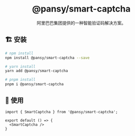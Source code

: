 <h1 align="center">
  @pansy/smart-captcha
</h1>

<div align="center">
阿里巴巴集团提供的一种智能验证码解决方案。
</div>

## 🏗 安装

```bash
# npm install
npm install @pansy/smart-captcha --save

# yarn install
yarn add @pansy/smart-captcha

# pnpm install
pnpm i @pansy/smart-captcha
```

## 🔨 使用

```tsx
import { SmartCaptcha } from '@pansy/smart-captcha';

export default () => {
  <SmartCaptcha />
}
```

